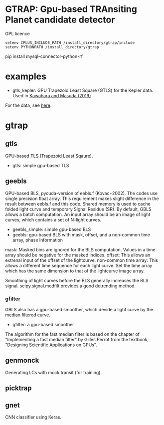 # GTRAP: Gpu-based TRAnsiting Planet candidate detector

GPL licence

```
setenv CPLUS_INCLUDE_PATH /install_directory/gtrap/include
setenv PYTHONPATH /install_directory/gtrap
```

pip install mysql-connector-python-rf


# examples

- gtls_kepler: GPU Trapezoid Least Square (GTLS) for the Kepler data. Used in [Kawahara and Masuda (2019)](http://arxiv.org/abs/1904.04980)

For the data, see [here](http://secondearths.sakura.ne.jp/gtrap/).

# gtrap

## gtls

GPU-based TLS (Trapezoid Least Sqaure).

- gtls: simple gpu-based TLS

## geebls

GPU-based BLS, pycuda-version of eebls.f (Kovac+2002). The codes use single precision float array. This requirement makes slight difference in the result between eebls.f and this code. Shared memory is used to cache folded light curve and temporary Signal Residue (SR). By default, GBLS allows a batch computation. An input array should be an image of light curves, which contains a set of N-light curves. 

- geebls_simple: simple gpu-based BLS
- geebls: gpu-based BLS with mask, offset, and a non-common time array, phase information

mask: Masked bins are ignored for the BLS computation. Values in a time array should be negative for the masked indices.
offset: This allows an extrenal input of the offset of the lightcurve.
non-common time array: This allows a different time sequence for each light curve. Set the time array which has the same dimension to that of the lightcurve image array.

Smoothing of light curves before the BLS generally increases the BLS signal. 
scipy.signal.medfilt provides a good detrending method.

### gfilter

GBLS also has a gpu-based smoother, which devide a light curve by the median filtered curve.

- gfilter: a gpu-based smoother

The algorithm for the fast median filter is based on the chapter of "Implementing a fast median filter" by Gilles Perrot from the textbook, "Designing Scientific Applications on GPUs".

## genmonck

Generating LCs with mock transit (for training).

## picktrap


## gnet

CNN classifier using Keras.


